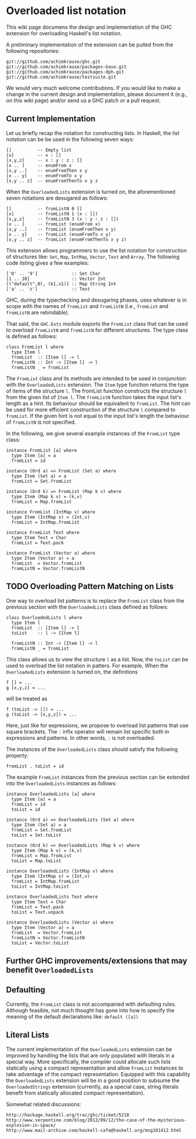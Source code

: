 # Overloaded list notation



This wiki page documens the design and
implementation of the GHC extension for overloading Haskell's list notation.



A preliminary implementation of the extension can be pulled from the following
repositories:


```wiki
git://github.com/achimkrause/ghc.git
git://github.com/achimkrause/packages-base.git
git://github.com/achimkrause/packages-dph.git
git://github.com/achimkrause/testsuite.git
```


We would very much welcome contributions. If you would like to make a change
in the current design and implementation, please document it (e.g., on this
wiki page) and/or send us a GHC patch or a pull request.


## Current Implementation



Let us briefly recap the notation for constructing lists. In Haskell, the list
notation can be be used in the following seven ways:


```wiki
[]          -- Empty list
[x]         -- x : []
[x,y,z]     -- x : y : z : []
[x .. ]     -- enumFrom x
[x,y ..]    -- enumFromThen x y
[x .. y]    -- enumFromTo x y
[x,y .. z]  -- enumFromThenTo x y z
```


When the `OverloadedLists` extension is turned on, the aforementioned seven
notations are desugared as follows:


```wiki
[]          -- fromListN 0 []
[x]         -- fromListN 1 (x : [])
[x,y,z]     -- fromListN 3 (x : y : z : [])
[x .. ]     -- fromList (enumFrom x)
[x,y ..]    -- fromList (enumFromThen x y)
[x .. y]    -- fromList (enumFromTo x y)
[x,y .. z]  -- fromList (enumFromThenTo x y z)
```


This extension allows programmers to use the list notation for construction of
structures like: `Set`, `Map`, `IntMap`, `Vector`, `Text`
and `Array`. The following code listing gives a few examples:


```wiki
['0' .. '9']             :: Set Char
[1 .. 10]                :: Vector Int
[("default",0), (k1,v1)] :: Map String Int
['a' .. 'z']             :: Text
```


GHC, during the typechecking and desugaring phases, uses whatever is in scope
with the names of `fromList` and `fromListN` (i.e., `fromList` and
`fromListN` are rebindable).



That said, the `GHC.Exts` module exports the `FromList` class that can
be used to overload `fromListN` and `fromListN` for different
structures. The type class is defined as follows:


```wiki
class FromList l where
  type Item l
  fromList  :: [Item l] -> l
  fromListN :: Int -> [Item l] -> l
  fromListN _ = fromList
```


The `FromList` class and its methods are intended to be used in
conjunction with the `OverloadedLists` extension. The `Item` type
function returns the type of items of the structure `l`. The fromList
function constructs the structure `l` from the given list of `Item l`.
The `fromListN` function takes the input list's length as a hint. Its
behaviour should be equivalent to `fromList`. The hint can be used for
more efficient construction of the structure `l` compared to
`fromList`. If the given hint is not equal to the input list's length the
behaviour of `fromListN` is not specified.



In the following, we give several example instances of the `FromList` type
class:


```wiki
instance FromList [a] where
  type Item [a] = a
  fromList = id

instance (Ord a) => FromList (Set a) where
  type Item (Set a) = a
  fromList = Set.fromList

instance (Ord k) => FromList (Map k v) where
  type Item (Map k v) = (k,v)
  fromList = Map.fromList

instance FromList (IntMap v) where
  type Item (IntMap v) = (Int,v)
  fromList = IntMap.fromList

instance FromList Text where
  type Item Text = Char
  fromList = Text.pack

instance FromList (Vector a) where
  type Item (Vector a) = a
  fromList  = Vector.fromList
  fromListN = Vector.fromListN
```

## TODO Overloading Pattern Matching on Lists



One way to overload list patterns is to replace the `FromList` class from
the previous section with the `OverloadedLists` class defined as follows:


```wiki
class OverloadedLists l where
  type Item l
  fromList  :: [Item l] -> l
  toList    :: l -> [Item l]

  fromListN :: Int -> [Item l] -> l
  fromListN _ = fromList
```


This class allows us to view the structure `l` as a list. Now, the
`toList` can be used to overload the list notation in patters.
For example, When the `OverloadedLists` extension is turned on, the
definitions


```wiki
f [] = ...
g [x,y,z] = ...
```


will be treated as


```wiki
f (toList -> []) = ...
g (toList -> [x,y,z]) = ...
```


Here, just like for expressions, we propose to overload list patterns that use
square brackets. The `:` infix operator will remain list specific both in
expressions and patterns. In other words, `:` is not overloaded.



The instances of the `OverloadedLists` class should satisfy the following
property:


```wiki
fromList . toList = id
```


The example `FromList` instances from the previous section can be extended
into the `OverloadedLists` instances as follows:


```wiki
instance OverloadedLists [a] where
  type Item [a] = a
  fromList = id
  toList = id

instance (Ord a) => OverloadedLists (Set a) where
  type Item (Set a) = a
  fromList = Set.fromList
  toList = Set.toList

instance (Ord k) => OverloadedLists (Map k v) where
  type Item (Map k v) = (k,v)
  fromList = Map.fromList
  toList = Map.toList

instance OverloadedLists (IntMap v) where
  type Item (IntMap v) = (Int,v)
  fromList = IntMap.fromList
  toList = IntMap.toList

instance OverloadedLists Text where
  type Item Text = Char
  fromList = Text.pack
  toList = Text.unpack

instance OverloadedLists (Vector a) where
  type Item (Vector a) = a
  fromList  = Vector.fromList
  fromListN = Vector.fromListN
  toList = Vector.toList
```

## Further GHC improvements/extensions that may benefit `OverloadedLists`


## Defaulting



Currently, the `FromList` class is not accompanied with defaulting rules.
Although feasible, not much thought has gone into how to specify the meaning
of the default declarations like: `default ([a])`


## Literal Lists



The current implementation of the `OverloadedLists` extension can be
improved by handling the lists that are only populated with literals in a
special way. More specifically, the compiler could allocate such lists
statically using a compact representation and allow `FromList` instances
to take advantage of the compact representation. Equipped with this capability
the `OverloadedLists` extension will be in a good position to subsume the
`OverloadedStrings` extension (currently, as a special case, string
literals benefit from statically allocated compact representation).



Somewhat related discussions:


```wiki
http://hackage.haskell.org/trac/ghc/ticket/5218
http://www.serpentine.com/blog/2012/09/12/the-case-of-the-mysterious-explosion-in-space/
http://www.mail-archive.com/haskell-cafe@haskell.org/msg101412.html
```